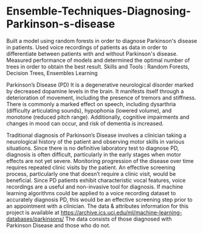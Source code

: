 # Ensemble-Techniques-Diagnosing-Parkinson-s-disease
Built a model using random forests in order to diagnose Parkinson's disease in patients. Used voice recordings of patients as data in order to differentiate between patients with and without Parkinson's disease. Measured performance of models and determined the optimal number of trees in order to obtain the best result.  Skills and Tools : Random Forests, Decision Trees, Ensembles Learning

Parkinson’s Disease (PD)
It is a degenerative neurological disorder marked by decreased dopamine levels in the brain. 
It manifests itself through a deterioration of movement, including the presence of tremors and stiffness. 
There is commonly a marked effect on speech, including dysarthria (difficulty articulating sounds), hypophonia (lowered volume), and monotone (reduced pitch range). Additionally, cognitive impairments and changes in mood can occur, and risk of dementia is increased.

Traditional diagnosis of Parkinson’s Disease involves a clinician taking a neurological history of the patient and observing motor skills in various situations. 
Since there is no definitive laboratory test to diagnose PD, diagnosis is often difficult, particularly in the early stages when motor effects are not yet severe. Monitoring progression of the disease over time requires repeated clinic visits by the patient. An effective screening process, particularly one that doesn’t require a clinic visit, would be beneficial. Since PD patients exhibit characteristic vocal features, voice recordings are a useful and non-invasive tool for diagnosis. If machine learning algorithms could be applied to a voice recording dataset to accurately diagnosis PD, this would be an effective screening step prior to an appointment with a clinician. 
The data & attributes information for this project is available at https://archive.ics.uci.edu/ml/machine-learning-databases/parkinsons/
The data consists of those diagnosed with Parkinson Disease and those who do not.
